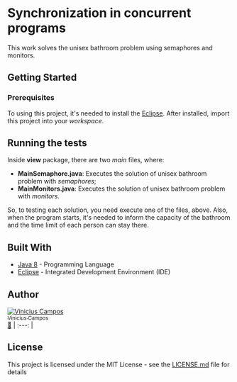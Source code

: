 # Synchronization in concurrent programs

This work solves the unisex bathroom problem using semaphores and monitors.

## Getting Started

### Prerequisites

To using this project, it's needed to install the [Eclipse](http://www.eclipse.org/downloads/).
After installed, import this project into your *workspace*.

## Running the tests

Inside **view** package, there are two *main* files, where:

* **MainSemaphore.java**: Executes the solution of unisex bathroom problem with *semaphores*;
* **MainMonitors.java**: Executes the solution of unisex bathroom problem with *monitors*.

So, to testing each solution, you need execute one of the files, above.
Also, when the program starts, it's needed to inform the capacity of the bathroom and the time limit of each person can stay there. 

## Built With

* [Java 8](http://www.oracle.com/technetwork/java/javase/overview/java8-2100321.html) - Programming Language
* [Eclipse](http://www.eclipse.org/downloads/) - Integrated Development Environment (IDE)

## Author

[![Vinicius Campos](https://avatars.githubusercontent.com/Vinihcampos?s=100)<br /><sub>Vinicius Campos</sub>](http://lattes.cnpq.br/4806707968253342)<br />[👀](https://github.com/vinihcampos/concurrent-programming/commits?author=Vinihcampos)
| :---: | 

## License

This project is licensed under the MIT License - see the [LICENSE.md](../LICENSE) file for details

